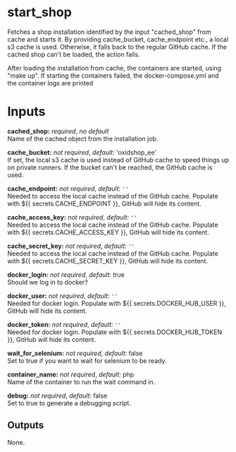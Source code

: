 # start_shop

Fetches a shop installation identified by the input "cached_shop" from cache and
starts it. By providing cache_bucket, cache_endpoint etc., a local s3 cache is
used. Otherwise, it falls back to the regular GitHub cache. If the cached shop
can't be loaded, the action fails.

After loading the installation from cache, the containers are started, using
"make up". If starting the containers failed, the docker-compose.yml and the
container logs are printed

# Inputs

**cached_shop:** *required*, *no default*  
Name of the cached object from the installation job.

**cache_bucket:** *not required*, *default:* 'oxidshop_ee'  
If set, the local s3 cache is used instead of GitHub cache to speed things up on
private runners. If the bucket can't be reached, the GitHub cache is used.

**cache_endpoint:** *not required*, *default:* `''`  
Needed to access the local cache instead of the GitHub cache.
Populate with \${{ secrets.CACHE_ENDPOINT }}, GitHub will hide its content.

**cache_access_key:** *not required*, *default:* `''`  
Needed to access the local cache instead of the GitHub cache.
Populate with \${{ secrets.CACHE_ACCESS_KEY }}, GitHub will hide its content.

**cache_secret_key:** *not required*, *default:* `''`  
Needed to access the local cache instead of the GitHub cache.
Populate with \${{ secrets.CACHE_SECRET_KEY }}, GitHub will hide its content.

**docker_login:** *not required*, *default:* true  
Should we log in to docker?

**docker_user:** *not required*, *default:* `''`  
Needed for docker login.
Populate with \${{ secrets.DOCKER_HUB_USER }}, GitHub will hide its content.

**docker_token:** *not required*, *default:* `''`  
Needed for docker login.
Populate with \${{ secrets.DOCKER_HUB_TOKEN }}, GitHub will hide its content.

**wait_for_selenium:** *not required*, *default:* false  
Set to true if you want to wait for selenium to be ready.

**container_name:** *not required*, *default:* php  
Name of the container to run the wait command in.

**debug:** *not required*, *default:* false  
Set to true to generate a debugging script.

## Outputs

None.
